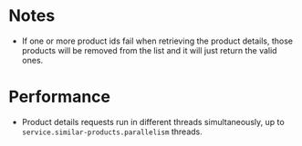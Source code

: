# Notes
- If one or more product ids fail when retrieving the product details, those products will be removed from the list and it will just return the valid ones.


# Performance
- Product details requests run in different threads simultaneously, up to `service.similar-products.parallelism` threads.